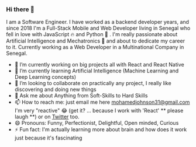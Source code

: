 ### Hi there 👋

<!--
**LPIX-11/LPIX-11** is a ✨ _special_ ✨ repository because its `README.md` (this file) appears on your GitHub profile.

Here are some ideas to get you started:

- 🔭 I’m currently working on ...
- 🌱 I’m currently learning ...
- 👯 I’m looking to collaborate on ...
- 🤔 I’m looking for help with ...
- 💬 Ask me about ...
- 📫 How to reach me: ...
- 😄 Pronouns: ...
- ⚡ Fun fact: ...
-->

I am a Software Engineer. I have worked as a backend developer years, and since 2018 I'm a Full-Stack Mobile and Web Developer living in Senegal who fell in love with JavaScript 🔥  and Python 🐍 . 
I'm really passionate about Artificial Intelligence and Mechatronics 🤖 and about to dedicate my career to it.
Currently working as a Web Developer in a Multinational Company in Senegal. 

- 🔭 I’m currently working on big projects all with React and React Native
- 🌱 I’m currently learning Artificial Intelligence (Machine Learning and Deep Learning concepts)
- 👯 I’m looking to collaborate on practically any project, I really like discovering and doing new things
- 💬 Ask me about Anything from Soft-Skills to Hard Skills
- 📫 How to reach me: just email me here mohamedjohnson31@gmail.com I'm very "reactive" 😂 (get it? ... because I work with 'React' ** please laugh **) or on [Twitter](https://twitter.com/lpix_11) too.
- 😄 Pronouns: Funny, Perfectionist, Delightful, Open minded, Curious
- ⚡ Fun fact: I'm actually learning more about brain and how does it work just because it's fascinating

